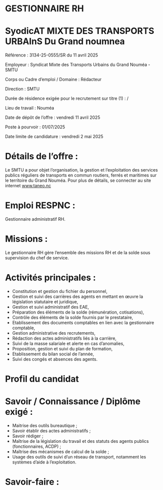 # GESTIONNAIRE RH

# SyodicAT MIXTE DES TRANSPORTS URBAInS Du Grand noumnea

Référence : 3134-25-0555/SR du 11 avril 2025

Employeur : Syndicat Mixte des Transports Urbains du Grand Nouméa - SMTU

Corps ou Cadre d’emploi / Domaine : Rédacteur

Direction : SMTU

Durée de résidence exigée pour le recrutement sur titre (1) : /

Lieu de travail : Nouméa

Date de dépôt de l’offre : vendredi 11 avril 2025

Poste à pourvoir : 01/07/2025

Date limite de candidature : vendredi 2 mai 2025

# Détails de l’offre :

Le SMTU a pour objet l’organisation, la gestion et l’exploitation des services publics réguliers de transports en commun routiers, ferrés et maritimes sur le territoire du Grand Nouméa. Pour plus de détails, se connecter au site internet www.taneo.nc

# Emploi RESPNC :

Gestionnaire administratif RH.

# Missions :

Le gestionnaire RH gère l’ensemble des missions RH et de la solde sous supervision du chef de service.

# Activités principales :

- Constitution et gestion du fichier du personnel,
- Gestion et suivi des carrières des agents en mettant en œuvre la législation statutaire et juridique,
- Gestion et suivi administratif des EAE,
- Préparation des éléments de la solde (rémunération, cotisations),
- Contrôle des éléments de la solde fournis par le prestataire,
- Etablissement des documents comptables en lien avec la gestionnaire comptable,
- Gestion administrative des recrutements,
- Rédaction des actes administratifs liés à la carrière,
- Suivi de la masse salariale et alerte en cas d’anomalies,
- Proposition, gestion et suivi du plan de formation,
- Etablissement du bilan social de l’année,
- Suivi des congés et absences des agents.

# Profil du candidat

# Savoir / Connaissance / Diplôme exigé :

- Maitrise des outils bureautique ;
- Savoir établir des actes administratifs ;
- Savoir rédiger ;
- Maîtrise de la législation du travail et des statuts des agents publics (fonctionnaires, ACDP) ;
- Maîtrise des mécanismes de calcul de la solde ;
- Usage des outils de suivi d’un réseau de transport, notamment les systèmes d’aide à l’exploitation.

# Savoir-faire :